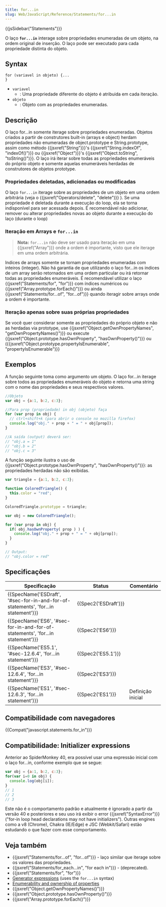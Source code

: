 ```yaml
---
title: for...in
slug: Web/JavaScript/Reference/Statements/for...in
---
```


{{jsSidebar("Statements")}}

O laço **`for...in`** interage sobre propriedades enumeradas de um objeto, na ordem original de inserção. O laço pode ser executado para cada propriedade distinta do objeto.

## Syntax

```
for (variavel in objeto) {...
}
```

- `variavel`
  - : Uma propriedade diferente do objeto é atribuida em cada iteração.
- `objeto`
  - : Objeto com as propriedades enumeradas.

## Descrição

O laço for...in somente iterage sobre propriedades enumeradas. Objetos criados a partir de construtores built-in (arrays e object) herdam propriedades não enumeradas de object.prototype e String.prototype, assim como método {{jsxref("String")}}'s {{jsxref("String.indexOf", "indexOf()")}} ou {{jsxref("Object")}}'s {{jsxref("Object.toString", "toString()")}}. O laço irá iterar sobre todas as propriedades enumeráveis do próprio objeto e somente aquelas enumeráveis herdadas de construtores de objetos prototype.

### Propriedades deletadas, adicionadas ou modificadas

O laço `for...in` iterage sobre as propriedades de um objeto em uma ordem arbitrária (veja o {{jsxref("Operators/delete", "delete")}} ). Se uma propriedade é deletada durante a execução do loop, ela se torna indisponível para ser acessada depois. É recomendável não adicionar, remover ou alterar propriedades novas ao objeto durante a execução do laço (durante o loop)

### Iteração em Arrays e `for...in`

> **Nota:** `for...in` não deve ser usado para iteração em uma {{jsxref("Array")}} onde a ordem é importante, visto que ele iterage em uma ordem arbitrária.

Indices de arrays somente se tornam propriedades enumeradas com inteiros (integer). Não há garantia de que utilizando o laço for...in os indices de um array serão retornados em uma ordem particular ou irá retornar todas as propriedades enumeráveis. É recomendável utilizar o laço {{jsxref("Statements/for", "for")}} com índices numéricos ou {{jsxref("Array.prototype.forEach()")}} ou ainda {{jsxref("Statements/for...of", "for...of")}} quando iteragir sobre arrays onde a ordem é importante.

### Iteração apenas sobre suas próprias propriedades

Se você quer considerar somente as propriedades do próprio objeto e não as herdadas via prototype, use {{jsxref("Object.getOwnPropertyNames", "getOwnPropertyNames()")}} ou execute {{jsxref("Object.prototype.hasOwnProperty", "hasOwnProperty()")}} ou ({{jsxref("Object.prototype.propertyIsEnumerable", "propertyIsEnumerable")}}

## Exemplos

A função seguinte toma como argumento um objeto. O laço for...in iterage sobre todos as propriedades enumeráveis do objeto e retorna uma string com o nome das propriedades e seus respectivos valores.

```js
//Objeto
var obj = {a:1, b:2, c:3};

//Para prop (propriedade) in obj (objeto) faça
for (var prop in obj) {
  // ctrl+shift+k (para abrir o console no mozilla firefox)
  console.log("obj." + prop + " = " + obj[prop]);
}

//A saída (output) deverá ser:
// "obj.a = 1"
// "obj.b = 2"
// "obj.c = 3"
```

A função seguinte ilustra o uso de {{jsxref("Object.prototype.hasOwnProperty", "hasOwnProperty()")}}: as propriedades herdadas não são exibidas.

```js
var triangle = {a:1, b:2, c:3};

function ColoredTriangle() {
  this.color = "red";
}

ColoredTriangle.prototype = triangle;

var obj = new ColoredTriangle();

for (var prop in obj) {
  if( obj.hasOwnProperty( prop ) ) {
    console.log("obj." + prop + " = " + obj[prop]);
  }
}

// Output:
// "obj.color = red"
```

## Specificações

| Specificação                                                                                                 | Status                       | Comentário        |
| ------------------------------------------------------------------------------------------------------------ | ---------------------------- | ----------------- |
| {{SpecName('ESDraft', '#sec-for-in-and-for-of-statements', 'for...in statement')}} | {{Spec2('ESDraft')}} |                   |
| {{SpecName('ES6', '#sec-for-in-and-for-of-statements', 'for...in statement')}}     | {{Spec2('ES6')}}         |                   |
| {{SpecName('ES5.1', '#sec-12.6.4', 'for...in statement')}}                                 | {{Spec2('ES5.1')}}     |                   |
| {{SpecName('ES3', '#sec-12.6.4', 'for...in statement')}}                                 | {{Spec2('ES3')}}         |                   |
| {{SpecName('ES1', '#sec-12.6.3', 'for...in statement')}}                                 | {{Spec2('ES1')}}         | Definição inicial |

## Compatibilidade com navegadores

{{Compat("javascript.statements.for_in")}}

## Compatibilidade: Initializer expressions

Anterior ao SpiderMonkey 40, era possível usar uma expressão inicial com o laço for...in, conforme exemplo que se segue:

```js example-bad
var obj = {a:1, b:2, c:3};
for(var i=0 in obj) {
  console.log(obj[i]);
}
// 1
// 2
// 3
```

Este não é o comportamento padrão e atualmente é ignorado a partir da versão 40 e posteriores e seu uso irá exibir o error {{jsxref("SyntaxError")}} ("for-in loop head declarations may not have initializers"). Outras engines como a v8 (Chrome), Chakra (IE/Edge) e JSC (Webkit/Safari) estão estudando o que fazer com esse comportamento.

## Veja também

- {{jsxref("Statements/for...of", "for...of")}} - laço similar que iterage sobre os valores das propriedades.
- {{jsxref("Statements/for_each...in", "for each in")}} - (deprecated).
- {{jsxref("Statements/for", "for")}}
- [Generator expressions](/pt-BR/docs/Web/JavaScript/Guide/Iterators_and_Generators) (uses the `for...in` syntax)
- [Enumerability and ownership of properties](/pt-BR/docs/Web/JavaScript/Enumerability_and_ownership_of_properties)
- {{jsxref("Object.getOwnPropertyNames()")}}
- {{jsxref("Object.prototype.hasOwnProperty()")}}
- {{jsxref("Array.prototype.forEach()")}}
